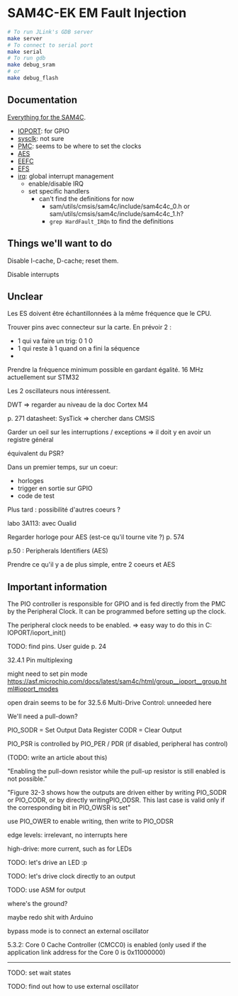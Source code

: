 # SAM4C-EK EM Fault Injection

```bash
# To run JLink's GDB server 
make server
# To connect to serial port
make serial
# To run gdb
make debug_sram
# or
make debug_flash
```


## Documentation

[Everything for the SAM4C](https://asf.microchip.com/docs/latest/sam4c/html/).

- [IOPORT](https://asf.microchip.com/docs/latest/sam4c/html/group__ioport__group.html): for GPIO
- [sysclk](https://asf.microchip.com/docs/latest/sam4c/html/group__sysclk__group.html): not sure
- [PMC](https://asf.microchip.com/docs/latest/sam4c/html/group__sam__drivers__pmc__group.html):
  seems to be where to set the clocks
- [AES](https://asf.microchip.com/docs/latest/sam4c/html/group__asfdoc__sam__drivers__aes__group.html)
- [EEFC](https://asf.microchip.com/docs/latest/sam4c/html/group__sam__drivers__efc__group.html)
- [EFS](https://asf.microchip.com/docs/latest/sam4c/html/group__sam__services__flash__efc__group.html)
- [irq](https://asf.microchip.com/docs/latest/sam4c/html/group__interrupt__group.html): global interrupt management
  - enable/disable IRQ
  - set specific handlers
    - can't find the definitions for now
      - sam/utils/cmsis/sam4c/include/sam4c4c_0.h or sam/utils/cmsis/sam4c/include/sam4c4c_1.h?
      - `grep HardFault_IRQn` to find the definitions


## Things we'll want to do

Disable I-cache, D-cache; reset them.

Disable interrupts


## Unclear



Les ES doivent être échantillonnées à la même fréquence que le CPU.

Trouver pins avec connecteur sur la carte.
En prévoir 2 :
- 1 qui va faire un trig: 0 1 0
- 1 qui reste à 1 quand on a fini la séquence
- 


Prendre la fréquence minimum possible en gardant égalité.
  16 MHz actuellement sur STM32

Les 2 oscillateurs nous intéressent.


DWT => regarder au niveau de la doc Cortex M4


p. 271 datasheet: SysTick
=> chercher dans CMSIS

Garder un oeil sur les interruptions / exceptions
  => il doit y en avoir un registre général

équivalent du PSR?


Dans un premier temps, sur un coeur:
- horloges
- trigger en sortie sur GPIO
- code de test


Plus tard : possibilité d'autres coeurs ?

labo 3A113: avec Oualid

Regarder horloge pour AES (est-ce qu'il tourne vite ?)
  p. 574

p.50 : Peripherals Identifiers (AES)





Prendre ce qu'il y a de plus simple, entre 2 coeurs et AES



## Important information

The PIO controller is responsible for GPIO and is fed directly from the PMC by
the Peripheral Clock.
It can be programmed before setting up the clock.

The peripheral clock needs to be enabled.
=> easy way to do this in C: IOPORT/ioport_init()

TODO: find pins.
  User guide p. 24


32.4.1 Pin multiplexing

might need to set pin mode
  https://asf.microchip.com/docs/latest/sam4c/html/group__ioport__group.html#ioport_modes


open drain seems to be for 32.5.6 Multi-Drive Control: unneeded here

We'll need a pull-down?

PIO_SODR = Set Output Data Register
CODR = Clear Output

PIO_PSR is controlled by PIO_PER / PDR (if disabled, peripheral has control)

(TODO: write an article about this)

"Enabling the pull-down resistor while the pull-up resistor is still enabled is
not possible."


"Figure 32-3 shows how the outputs are driven either by writing PIO_SODR or
PIO_CODR, or by directly writingPIO_ODSR. This last case is valid only if the
corresponding bit in PIO_OWSR is set"

use PIO_OWER to enable writing, then write to PIO_ODSR


edge levels: irrelevant, no interrupts here

high-drive: more current, such as for LEDs



TODO: let's drive an LED :p

TODO: let's drive clock directly to an output

TODO: use ASM for output


where's the ground?

maybe redo shit with Arduino

bypass mode is to connect an external oscillator



5.3.2: Core 0 Cache Controller (CMCC0) is enabled (only used if the application link address for the Core 0 is 0x11000000)



---

TODO: set wait states

TODO: find out how to use external oscillator


